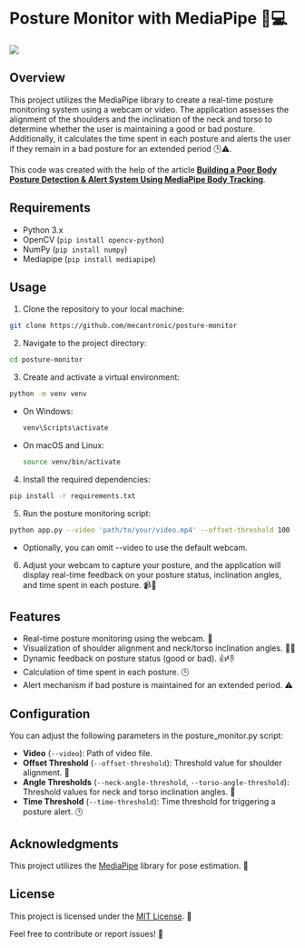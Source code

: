 # Posture Monitor with MediaPipe 👤💻

![](test.gif)

## Overview
This project utilizes the MediaPipe library to create a real-time posture monitoring system using a webcam or video. The application assesses the alignment of the shoulders and the inclination of the neck and torso to determine whether the user is maintaining a good or bad posture. Additionally, it calculates the time spent in each posture and alerts the user if they remain in a bad posture for an extended period 🕒⚠️. 

This code was created with the help of the article [**Building a Poor Body Posture Detection & Alert System Using MediaPipe Body Tracking**](https://learnopencv.com/building-a-body-posture-analysis-system-using-mediapipe/).


## Requirements
* Python 3.x
* OpenCV (`pip install opencv-python`)
* NumPy (`pip install numpy`)
* Mediapipe (`pip install mediapipe`)

## Usage
1. Clone the repository to your local machine:
``` bash
git clone https://github.com/mecantronic/posture-monitor
```

2. Navigate to the project directory:
``` bash
cd posture-monitor
```

3. Create and activate a virtual environment:
``` bash
python -m venv venv
```
* On Windows:
    ``` bash
    venv\Scripts\activate
    ```
* On macOS and Linux:
    ``` bash
    source venv/bin/activate
    ```

4. Install the required dependencies:
``` bash
pip install -r requirements.txt
```

5. Run the posture monitoring script:
``` bash
python app.py --video 'path/to/your/video.mp4' --offset-threshold 100 --neck-angle-threshold 25 --torso-angle-threshold 10 --time-threshold 180
```
* Optionally, you can omit --video to use the default webcam.

6. Adjust your webcam to capture your posture, and the application will display real-time feedback on your posture status, inclination angles, and time spent in each posture. 📹👀

## Features
* Real-time posture monitoring using the webcam. 🔄
* Visualization of shoulder alignment and neck/torso inclination angles. 📏🔄
* Dynamic feedback on posture status (good or bad). 👍👎
* Calculation of time spent in each posture. 🕒
* Alert mechanism if bad posture is maintained for an extended period. ⚠️

## Configuration
You can adjust the following parameters in the posture_monitor.py script:

* **Video** (`--video`): Path of video file.
* **Offset Threshold** (`--offset-threshold`): Threshold value for shoulder alignment. 📏
* **Angle Thresholds** (`--neck-angle-threshold`, `--torso-angle-threshold`): Threshold values for neck and torso inclination angles. 📐
* **Time Threshold** (`--time-threshold`): Time threshold for triggering a posture alert. 🕒

## Acknowledgments
This project utilizes the [MediaPipe](https://mediapipe.dev/) library for pose estimation. 👏

## License
This project is licensed under the [MIT License](https://opensource.org/license/mit/). 📜

Feel free to contribute or report issues! 🚀
